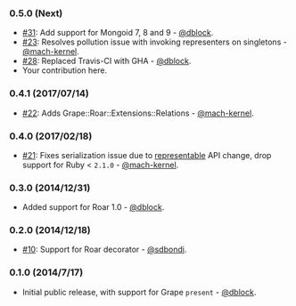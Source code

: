 ### 0.5.0 (Next)

* [#31](https://github.com/ruby-grape/grape-roar/pull/31): Add support for Mongoid 7, 8 and 9 - [@dblock](https://github.com/dblock).
* [#23](https://github.com/ruby-grape/grape-roar/pull/23): Resolves pollution issue with invoking representers on singletons - [@mach-kernel](https://github.com/mach-kernel).
* [#28](https://github.com/ruby-grape/grape-roar/pull/28): Replaced Travis-CI with GHA - [@dblock](https://github.com/dblock).
* Your contribution here.


### 0.4.1 (2017/07/14)

* [#22](https://github.com/ruby-grape/grape-roar/pull/22): Adds Grape::Roar::Extensions::Relations - [@mach-kernel](https://github.com/mach-kernel).


### 0.4.0 (2017/02/18)

* [#21](https://github.com/ruby-grape/grape-roar/pull/21): Fixes serialization issue due to [representable](https://github.com/trailblazer/representable) API change, drop support for Ruby < `2.1.0` - [@mach-kernel](https://github.com/mach-kernel).


### 0.3.0 (2014/12/31)

* Added support for Roar 1.0 - [@dblock](https://github.com/dblock).


### 0.2.0 (2014/12/18)

* [#10](https://github.com/ruby-grape/grape-roar/pull/10): Support for Roar decorator - [@sdbondi](https://github.com/sdbondi).


### 0.1.0 (2014/7/17)

* Initial public release, with support for Grape `present` - [@dblock](https://github.com/dblock).
